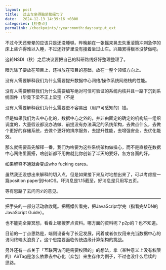 ```yaml
---
layout: post
title:  过山车坐得脑浆都摇匀了
date:   2024-12-13 14:39:16 +0800
categories: [检查点]
permalink: /checkpoints/:year:month:day:output_ext
---
```


不过今天还晕晕的应该只是还没睡够。昨晚躺在一张摇来晃去失重滚筒冲刺急停的床上些许得难以入睡，不过还好梦里没有接着坐过山车。兴趣累得根本没梦做吧。

这轮NSDI（秋）之后决议要把自己的科研路线好好整理整理了。

眼光除了要放在项目上，还得放在项目的基础，放在一整个领域方向上。

没有人需要解释我们为什么需要提升数据中心网络/操作系统网络栈的性能。

没有人需要解释我们为什么需要编写绝对可信可验证的系统内核并且一路下沉到系统固件（毕竟下梁不正上梁歪（不是

没有人需要解释我们为什么需要更不容易出（用户可感知的）错。

但是如果我们为去中心化的，数据中心之外的，并非由固定的确定的机构统一组织调度的，大量假设都没办法做、前提没有办法满足的系统架构，去做点什么，去做个更好的存储系统，去做个更好的排序服务，去提升性能，去增强安全，去优化能效。

那么就需要首先解释一番，我们为啥要为这些系统架构做操心，而不是直接在数据中心网络里面搭，啥创新都不用做就比你创新了半天的要好，各方各面的好。

如果解释不通就会变成who fucking cares。

虽然我还没想出来解释的切入点，但是如果接下来及时地想出来了，可以考虑投一篇position paper到HotOS。坏消息是1.15截至，好消息是只用写五页。

等有思路了去问问ℒ的意见。

----

把手头的一部分活动收收尾。把甄嬛传看完，把JavaScript学完（指看完MDN的JavaScript Guide）。

也不能完全靠冥想，看看上哪搜罗点资料。哪方面的资料呢？p2p的？也不知道。

目前的一丁点思路是，端侧设备有了长足发展，闲着或者仅仅用来充当数据中心的访问终端太浪费了。这个思路要面临传统边缘计算架构的挑战。

另外还有一点关于「互联网访问是需要权限的」的想法，拿（某种意义上没有权限的）AirTag是怎么依靠去中心化（众包）来生存作为例子，不过也没什么后续的思路。
